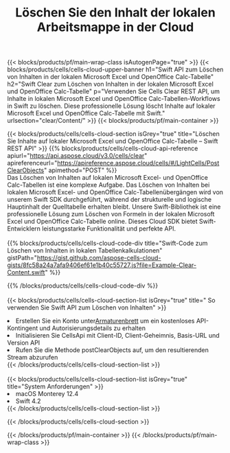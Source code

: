 ﻿---
title:  Löschen Sie den Inhalt der lokalen Arbeitsmappe in der Cloud
description: Cloud-APIs und SDKs zum Löschen von Inhalten auf Microsoft Excel und OpenOffice Calc. Löschen Sie Inhalte in lokalen Tabellenkalkulationen durch die Cells Cloud API. Das SDK unterstützt verschiedene Entwicklungssprachen. Dazu gehören Android, C#, Go, Java, NodeJS, Perl, PHP, Python, Ruby und Swift.
url: /de/swift/clear/content/
---
{{< blocks/products/pf/main-wrap-class isAutogenPage="true" >}}
{{< blocks/products/cells/cells-cloud-upper-banner h1="Swift API zum Löschen von Inhalten in der lokalen Microsoft Excel und OpenOffice Calc-Tabelle" h2="Swift Clear zum Löschen von Inhalten in der lokalen Microsoft Excel und OpenOffice Calc-Tabelle" p="Verwenden Sie Cells Clear REST API, um Inhalte in lokalen Microsoft Excel und OpenOffice Calc-Tabellen-Workflows in Swift zu löschen. Diese professionelle Lösung löscht Inhalte auf lokaler Microsoft Excel und OpenOffice Calc-Tabelle mit Swift." urlsection="clear/Content/" >}}
{{< blocks/products/pf/main-container >}}

{{< blocks/products/cells/cells-cloud-section isGrey="true" title="Löschen Sie Inhalte auf lokaler Microsoft Excel und OpenOffice Calc-Tabelle – Swift REST API" >}}
{{% blocks/products/cells/cells-cloud-api-reference apiurl="https://api.aspose.cloud/v3.0/cells/clear" apireferenceurl="https://apireference.aspose.cloud/cells/#/LightCells/PostClearObjects" apimethod="POST" %}}
<br/>
Das Löschen von Inhalten auf lokalen Microsoft Excel- und OpenOffice Calc-Tabellen ist eine komplexe Aufgabe. Das Löschen von Inhalten bei lokalen Microsoft Excel- und OpenOffice Calc-Tabellenübergängen wird von unserem Swift SDK durchgeführt, während der strukturelle und logische Hauptinhalt der Quelltabelle erhalten bleibt. Unsere Swift-Bibliothek ist eine professionelle Lösung zum Löschen von Formeln in der lokalen Microsoft Excel und OpenOffice Calc-Tabelle online. Dieses Cloud SDK bietet Swift-Entwicklern leistungsstarke Funktionalität und perfekte API.
<br/>
<br/>
{{% blocks/products/cells/cells-cloud-code-div title="Swift-Code zum Löschen von Inhalten in lokalen Tabellenkalkulationen" gistPath="https://gist.github.com/aspose-cells-cloud-gists/8fc58a24a7afa9406ef61e1b40c55727.js?file=Example-Clear-Content.swift" %}}
  
{{% /blocks/products/cells/cells-cloud-code-div %}}
<br/>
<br/>
{{< blocks/products/cells/cells-cloud-section-list isGrey="true" title=" So verwenden Sie Swift API zum Löschen von Inhalten" >}}
<li> Erstellen Sie ein Konto unter<a href="https://dashboard.aspose.cloud/">Armaturenbrett</a> um ein kostenloses API-Kontingent und Autorisierungsdetails zu erhalten</li>
<li>Initialisieren Sie CellsApi mit Client-ID, Client-Geheimnis, Basis-URL und Version API</li>
<li>Rufen Sie die Methode postClearObjects auf, um den resultierenden Stream abzurufen</li>
{{< /blocks/products/cells/cells-cloud-section-list >}}
<br/>
<br/>
{{< blocks/products/cells/cells-cloud-section-list isGrey="true" title="System Anforderungen" >}}
<li>macOS Monterey 12.4</li>
<li>Swift 4.2</li>
{{< /blocks/products/cells/cells-cloud-section-list >}}

{{< /blocks/products/cells/cells-cloud-section >}}

{{< /blocks/products/pf/main-container >}}
{{< /blocks/products/pf/main-wrap-class >}}
